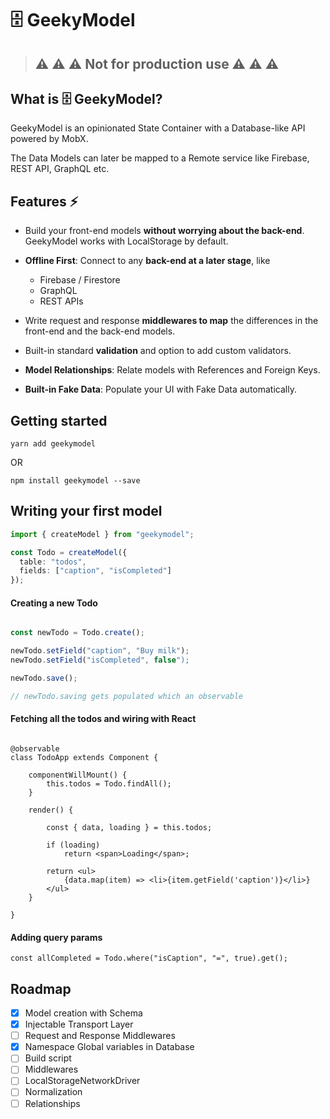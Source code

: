 # 🗄 GeekyModel

> ## ⚠️️️️️ ⚠️️️️️ ⚠️️️️️ Not for production use ⚠️️️️️ ⚠️️️️️ ⚠️️️️️

## What is 🗄 GeekyModel?

GeekyModel is an opinionated State Container with a Database-like API powered by MobX.

The Data Models can later be mapped to a Remote service like Firebase, REST API, GraphQL etc.

## Features ⚡

- Build your front-end models **without worrying about the back-end**. GeekyModel works with LocalStorage by default.

- **Offline First**: Connect to any **back-end at a later stage**, like

  - Firebase / Firestore
  - GraphQL
  - REST APIs

- Write request and response **middlewares to map** the differences in the front-end and the back-end models.

- Built-in standard **validation** and option to add custom validators.

- **Model Relationships**: Relate models with References and Foreign Keys.

- **Built-in Fake Data**: Populate your UI with Fake Data automatically.

## Getting started

```
yarn add geekymodel
```

OR

```
npm install geekymodel --save
```

## Writing your first model

```typescript
import { createModel } from "geekymodel";

const Todo = createModel({
  table: "todos",
  fields: ["caption", "isCompleted"]
});
```

#### Creating a new Todo

```typescript

const newTodo = Todo.create();

newTodo.setField("caption", "Buy milk");
newTodo.setField("isCompleted", false");

newTodo.save();

// newTodo.saving gets populated which an observable

```

#### Fetching all the todos and wiring with React

```tsx

@observable
class TodoApp extends Component {

    componentWillMount() {
        this.todos = Todo.findAll();
    }

    render() {

        const { data, loading } = this.todos;

        if (loading)
            return <span>Loading</span>;

        return <ul>
            {data.map(item) => <li>{item.getField('caption')}</li>}
        </ul>
    }

}

```

#### Adding query params

```tsx
const allCompleted = Todo.where("isCaption", "=", true).get();
```

## Roadmap

- [x] Model creation with Schema
- [x] Injectable Transport Layer
- [ ] Request and Response Middlewares
- [x] Namespace Global variables in Database
- [ ] Build script
- [ ] Middlewares
- [ ] LocalStorageNetworkDriver
- [ ] Normalization
- [ ] Relationships
